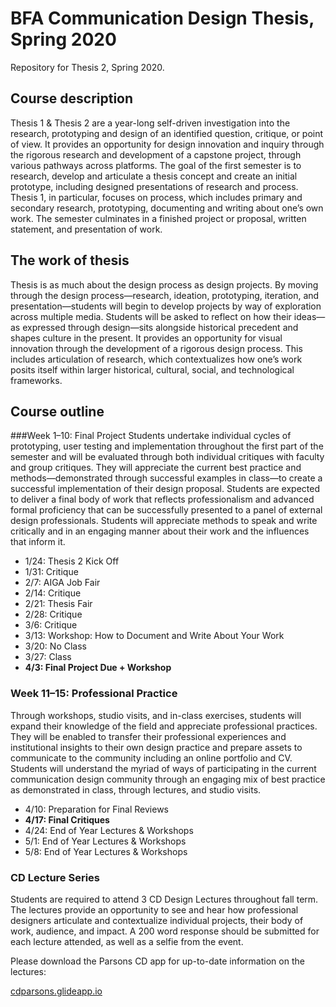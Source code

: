 # BFA Communication Design Thesis, Spring 2020
Repository for Thesis 2, Spring 2020.

## Course description
Thesis 1 & Thesis 2 are a year-long self-driven investigation into the research, prototyping and design of an identified question, critique, or point of view. It provides an opportunity for design innovation and inquiry through the rigorous research and development of a capstone project, through various pathways across platforms. The goal of the first semester is to research, develop and articulate a thesis concept and create an initial prototype, including designed presentations of research and process. Thesis 1, in particular, focuses on process, which includes primary and secondary research, prototyping, documenting and writing about one’s own work. The semester culminates in a finished project or proposal, written statement, and presentation of work.

## The work of thesis
Thesis is as much about the design process as design projects. By moving through the design process—research, ideation, prototyping, iteration, and presentation—students will begin to develop projects by way of exploration across multiple media. Students will be asked to reflect on how their ideas—as expressed through design—sits alongside historical precedent and shapes culture in the present. It provides an opportunity for visual innovation through the development of a rigorous design process. This includes articulation of research, which contextualizes how one’s work posits itself within larger historical, cultural, social, and technological frameworks.

## Course outline
###Week 1–10: Final Project 
Students undertake individual cycles of prototyping, user testing and implementation throughout the first part of the semester and will be evaluated through both individual critiques with faculty and group critiques. They will appreciate the current best practice and methods—demonstrated through successful examples in class—to create a successful implementation of their design proposal. Students are expected to deliver a final body of work that reflects professionalism and advanced formal proficiency that can be successfully presented to a panel of external design professionals. Students will appreciate methods to speak and write critically and in an engaging manner about their work and the influences that inform it.

* 1/24: Thesis 2 Kick Off
* 1/31: Critique
* 2/7: AIGA Job Fair
* 2/14: Critique
* 2/21: Thesis Fair
* 2/28: Critique
* 3/6: Critique
* 3/13: Workshop: How to Document and Write About Your Work
* 3/20: No Class
* 3/27: Class
* **4/3: Final Project Due + Workshop**


### Week 11–15: Professional Practice
Through workshops, studio visits,  and in-class exercises, students will expand their knowledge of the field and appreciate professional practices. They will be enabled to transfer their professional experiences and institutional insights to their own design practice and prepare assets to communicate to the community including an online portfolio and CV. Students will understand the myriad of ways of participating in the current communication design community through an engaging mix of best practice as demonstrated in class, through lectures, and studio visits. 

* 4/10: Preparation for Final Reviews
* **4/17: Final Critiques**
* 4/24: End of Year Lectures & Workshops
* 5/1: End of Year Lectures & Workshops 
* 5/8: End of Year Lectures & Workshops 

### CD Lecture Series
Students are required to attend 3 CD Design Lectures throughout fall term. The lectures provide an opportunity to see and hear how professional designers articulate and contextualize  individual projects, their body of work, audience, and impact. A 200 word response should be submitted for each lecture attended, as well as a selfie from the event.

Please download the Parsons CD app for up-to-date information on the lectures:

[cdparsons.glideapp.io](http://cdparsons.glideapp.io)
